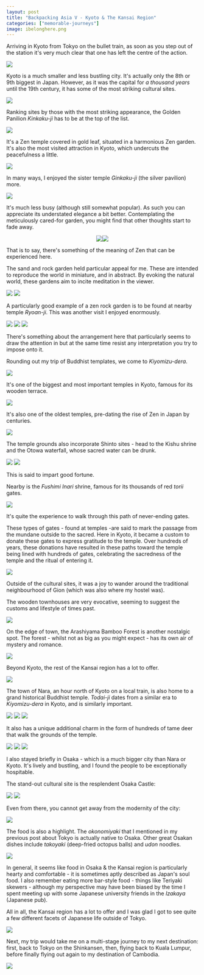 ```yaml
---
layout: post
title: "Backpacking Asia V - Kyoto & The Kansai Region"
categories: ["memorable-journeys"]
image: ibelonghere.png
---
```


Arriving in Kyoto from Tokyo on the bullet train, as soon as you step out of the station it's very much clear that one has left the centre of the action.

![](/img/japan/kansai/1-quiet.webp)

Kyoto is a much smaller and less bustling city. It's actually only the 8th or 9th biggest in Japan. However, as it was the capital for *a thousand years* until the 19th century, it has some of the most striking cultural sites.

![](/img/japan/kansai/2-cultural-sites.webp)

Ranking sites by those with the most striking appearance, the Golden Panilion *Kinkaku-ji* has to be at the top of the list.

![](/img/japan/kansai/3-kinkakuji-iconic.webp)

It's a Zen temple covered in gold leaf, situated in a harmonious Zen garden. It's also the most visited attraction in Kyoto, which undercuts the peacefulness a little.

![](/img/japan/kansai/4-kinkakuji-busy.webp)

In many ways, I enjoyed the sister temple *Ginkaku-ji* (the silver pavilion) more.

![](/img/japan/kansai/6-ginkakuji-pavilion.webp)

It's much less busy (although still somewhat popular). As such you can appreciate its understated elegance a bit better. Contemplating the meticulously cared-for garden, you might find that other thoughts start to fade away.

<div style="display: flex; justify-content: center; width: 96%; margin-left: auto; margin-right: auto">
<img class="inlineimg" src="/img/japan/kansai/7-ginkakuji-garden.webp" style="max-width: 49%"/>
<img class="inlineimg" src="/img/japan/kansai/8-ginkakuji-zen-1.webp" style="max-width: 49%"/>
</div>

That is to say, there's something of the meaning of Zen that can be experienced here.

The sand and rock garden held particular appeal for me. These are intended to reproduce the world in miniature, and in abstract. By evoking the natural world, these gardens aim to incite meditation in the viewer.

![](/img/japan/kansai/9-ginkakuji-sand-1.webp)
![](/img/japan/kansai/9-ginkakuji-sand-2.webp)

A particularly good example of a zen rock garden is to be found at nearby temple *Ryoan-ji*. This was another visit I enjoyed enormously. 

![](/img/japan/kansai/10-ryoanji-lake.webp)
![](/img/japan/kansai/10-ryoanji-sakura.webp)
![](/img/japan/kansai/10-ryoanji-rock-garden.webp)

There's something about the arrangement here that particularly seems to draw the attention in but at the same time resist any interpretation you try to impose onto it.

Rounding out my trip of Buddhist templates, we come to *Kiyomizu-dera*. 

![](/img/japan/kansai/11-kiyomizudera-entrance.webp)

It's one of the biggest and most important temples in Kyoto, famous for its wooden terrace.

![](/img/japan/kansai/12-kiyomizudera-terrace.webp)

It's also one of the oldest temples, pre-dating the rise of Zen in Japan by centuries.

![](/img/japan/kansai/13-kiyomizudera-old.webp)

The temple grounds also incorporate Shinto sites - head to the Kishu shrine and the Otowa waterfall, whose sacred water can be drunk.

![](/img/japan/kansai/14-kiyomizudera-waterfall.webp)
![](/img/japan/kansai/14-kiyomizudera-waterfall-2.webp)

This is said to impart good fortune.

Nearby is the *Fushimi Inari* shrine, famous for its thousands of red *torii* gates.

![](/img/japan/kansai/15-torii-gates-entrance.webp)

It's quite the experience to walk through this path of never-ending gates.

These types of gates - found at temples -are said to mark the passage from the mundane outside to the sacred. Here in Kyoto, it became a custom to donate these gates to express gratitude to the temple. Over hundreds of years, these donations have resulted in these paths toward the temple being lined with hundreds of gates, celebrating the sacredness of the temple and the ritual of entering it.

![](/img/japan/kansai/16-torii-gates-long.webp)

Outside of the cultural sites, it was a joy to wander around the traditional neighbourhood of Gion (which was also where my hostel was).

The wooden townhouses are very evocative, seeming to suggest the customs and lifestyle of times past.

![](/img/japan/kansai/17-bamboo-forest-path.webp)

On the edge of town, the Arashiyama Bamboo Forest is another nostalgic spot. The forest - whilst not as big as you might expect - has its own air of mystery and romance.

![](/img/japan/kansai/17-bamboo-forest.webp)

Beyond Kyoto, the rest of the Kansai region has a lot to offer. 

![](/img/japan/kansai/18-nara-town.webp)

The town of Nara, an hour north of Kyoto on a local train, is also home to a grand historical Buddhist temple. *Todai-ji* dates from a similar era to *Kiyomizu-dera* in Kyoto, and is similarly important.

![](/img/japan/kansai/19-nara-temple-1.webp)
![](/img/japan/kansai/19-nara-temple-2.webp)
![](/img/japan/kansai/19-nara-temple-3.webp)

It also has a unique additional charm in the form of hundreds of tame deer that walk the grounds of the temple.

![](/img/japan/kansai/20-nara-deer-1.webp)
![](/img/japan/kansai/20-nara-deer-2.webp)
![](/img/japan/kansai/20-nara-deer-3.webp)

I also stayed briefly in Osaka - which is a much bigger city than Nara or Kyoto. It's lively and bustling, and I found the people to be exceptionally hospitable. 

The stand-out cultural site is the resplendent Osaka Castle:

![](/img/japan/kansai/21-osaka-castle-1.webp)
![](/img/japan/kansai/21-osaka-castle-2.webp)

Even from there, you cannot get away from the modernity of the city:

![](/img/japan/kansai/22-osaka-pano-1.webp)

The food is also a highlight. The *okonomiyaki* that I mentioned in my previous post about Tokyo is actually native to Osaka. Other great Osakan dishes include *takoyaki* (deep-fried octopus balls) and *udon* noodles.

![](/img/japan/kansai/22.5-takoyaki.webp)

In general, it seems like food in Osaka & the Kansai region is particularly hearty and comfortable - it is sometimes aptly described as Japan's soul food. I also remember eating more bar-style food - things like Teriyaki skewers - although my perspective may have been biased by the time I spent meeting up with some Japanese university friends in the *Izakaya* (Japanese pub).

All in all, the Kansai region has a lot to offer and I was glad I got to see quite a few different facets of Japanese life outside of Tokyo.

![](/img/japan/kansai/22-osaka-pano-2.webp)

Next, my trip would take me on a multi-stage journey to my next destination: first, back to Tokyo on the Shinkansen, then, flying back to Kuala Lumpur, before finally flying out again to my destination of Cambodia.


![](/img/japan/kansai/23-plane-return.webp)

